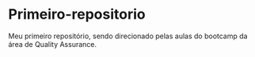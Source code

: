# Primeiro-repositorio
Meu primeiro repositório, sendo direcionado pelas aulas do bootcamp da área de Quality Assurance.
